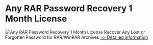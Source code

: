 # Any RAR Password Recovery 1 Month License
![Any RAR Password Recovery 1 Month License](https://mycommerce.akamaized.net/api/pimages/P300996003/BIG/300996003.PNG)
Recover Any Lost or Forgotten Password for RAR/WinRAR Archives
[>> Detailed information](https://secure.shareit.com/shareit/product.html?productid=300996003&affiliateid=200057808)
